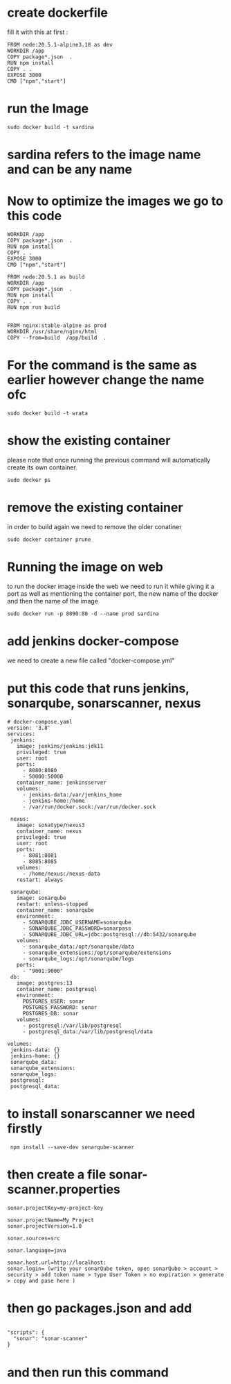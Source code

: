 # create dockerfile 
fill it with this at first :

```
FROM node:20.5.1-alpine3.18 as dev
WORKDIR /app
COPY package*.json  .
RUN npm install
COPY . .
EXPOSE 3000
CMD ["npm","start"] 
```
# run the Image

```
sudo docker build -t sardina 
```
# sardina refers to the image name and can be any name

# Now to optimize the images we go to this code

```FROM node:20.5.1-alpine3.18 as dev
WORKDIR /app
COPY package*.json  .
RUN npm install
COPY . .
EXPOSE 3000
CMD ["npm","start"] 

FROM node:20.5.1 as build
WORKDIR /app
COPY package*.json  .
RUN npm install
COPY . .
RUN npm run build 


FROM nginx:stable-alpine as prod
WORKDIR /usr/share/nginx/html
COPY --from=build  /app/build  .
```

# For the command is the same as earlier however change the name ofc 

```
sudo docker build -t wrata
```

# show the existing container

please note that once running the previous command will automatically create its own container.

```
sudo docker ps
```

# remove the existing container 
in order to build again we need to remove the older conatiner

```
sudo docker container prune
```

# Running the image on web

to run the docker image inside the web we need to run it while giving it a port as well as mentioning the container port, the new name of the docker and then the name of the image

```
sudo docker run -p 8090:80 -d --name prod sardina
```

# add jenkins docker-compose 
we need to create a new file called "docker-compose.yml"
 # put this code that runs jenkins, sonarqube, sonarscanner, nexus
 ```
 # docker-compose.yaml
version: '3.8'
services:
  jenkins:
    image: jenkins/jenkins:jdk11
    privileged: true
    user: root
    ports:
      - 8080:8080
      - 50000:50000
    container_name: jenkinsserver
    volumes:
      - jenkins-data:/var/jenkins_home
      - jenkins-home:/home
      - /var/run/docker.sock:/var/run/docker.sock
       
  nexus:
    image: sonatype/nexus3
    container_name: nexus
    privileged: true
    user: root
    ports:
      - 8081:8081
      - 8085:8085
    volumes:
      - /home/nexus:/nexus-data
    restart: always

  sonarqube:
    image: sonarqube
    restart: unless-stopped
    container_name: sonarqube
    environment:
      - SONARQUBE_JDBC_USERNAME=sonarqube
      - SONARQUBE_JDBC_PASSWORD=sonarpass
      - SONARQUBE_JDBC_URL=jdbc:postgresql://db:5432/sonarqube
    volumes:
      - sonarqube_data:/opt/sonarqube/data
      - sonarqube_extensions:/opt/sonarqube/extensions
      - sonarqube_logs:/opt/sonarqube/logs
    ports:
      - "9001:9000"
  db:
    image: postgres:13
    container_name: postgresql
    environment:
      POSTGRES_USER: sonar
      POSTGRES_PASSWORD: sonar
      POSTGRES_DB: sonar
    volumes:
      - postgresql:/var/lib/postgresql
      - postgresql_data:/var/lib/postgresql/data

volumes:
  jenkins-data: {}
  jenkins-home: {}
  sonarqube_data:
  sonarqube_extensions:
  sonarqube_logs:
  postgresql:
  postgresql_data:
 ```

 # to install sonarscanner we need firstly 
```
 npm install --save-dev sonarqube-scanner
```
# then create a file sonar-scanner.properties
```
sonar.projectKey=my-project-key

sonar.projectName=My Project
sonar.projectVersion=1.0

sonar.sources=src

sonar.language=java

sonar.host.url=http://localhost:
sonar.login= (write your sonarQube token, open sonarQube > account > security > add token name > type User Token > no expiration > generate > copy and pase here )
```
# then go packages.json and add 
```

"scripts": {
  "sonar": "sonar-scanner"
}
```
# and then run this command 
```npm run sonar
```







